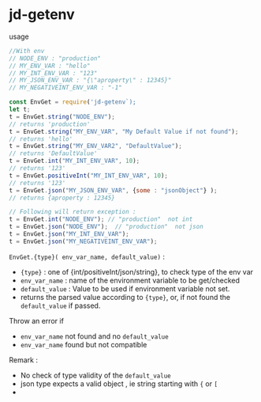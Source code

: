 # jd-getenv
usage 
```javascript
//With env 
// NODE_ENV : "production"
// MY_ENV_VAR : "hello"
// MY_INT_ENV_VAR : "123"
// MY_JSON_ENV_VAR : "{\"aproperty\" : 12345}"
// MY_NEGATIVEINT_ENV_VAR : "-1"

const EnvGet = require('jd-getenv`);
let t;
t = EnvGet.string("NODE_ENV");
// returns 'production'
t = EnvGet.string("MY_ENV_VAR", "My Default Value if not found");
// returns 'hello'
t = EnvGet.string("MY_ENV_VAR2", "DefaultValue");
// returns 'DefaultValue'
t = EnvGet.int("MY_INT_ENV_VAR", 10);
// returns '123'
t = EnvGet.positiveInt("MY_INT_ENV_VAR", 10);
// returns '123'
t = EnvGet.json("MY_JSON_ENV_VAR", {some : "jsonObject"} );
// returns {aproperty : 12345}

// Following will return exception : 
t = EnvGet.int("NODE_ENV"); // "production"  not int
t = EnvGet.json("NODE_ENV");  // "production"  not json
t = EnvGet.json("MY_INT_ENV_VAR");
t = EnvGet.json("MY_NEGATIVEINT_ENV_VAR");

```

`EnvGet.{type}( env_var_name, default_value)` : 
- `{type}` : one of  {int/positiveInt/json/string}, to check type of the env var
- `env_var_name` : name of the environment variable to be get/checked
- `default_value` : Value to be used if environment variable not set.
- returns the parsed value according to `{type}`, or, if not found the `default_value` if passed.

Throw an error if 
- `env_var_name` not found and no `default_value`
- `env_var_name` found but not compatible

Remark : 
- No check of type validity of the `default_value`
- json type expects a valid object , ie string starting with `{` or `[`
- 